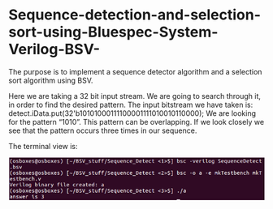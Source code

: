 # Sequence-detection-and-selection-sort-using-Bluespec-System-Verilog-BSV-
The purpose is to implement a sequence detector algorithm and a selection sort algorithm using BSV.

Here we are taking a 32 bit input stream. We are going to search through it, in order to find the
desired pattern.
The input bitstream we have taken is:
            detect.iData.put(32'b10101000111100001111010010110000);
We are looking for the pattern “1010”. This pattern can be overlapping. If we look closely we see that the pattern occurs three times in our sequence.


The terminal view is:

![seq_detect](https://github.com/Sarkar22/Sequence-detection-and-selection-sort-using-Bluespec-System-Verilog-BSV-/blob/main/seq_detect.PNG)

